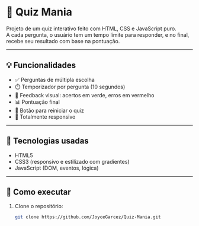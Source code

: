 # 🎯 Quiz Mania

Projeto de um quiz interativo feito com HTML, CSS e JavaScript puro.  
A cada pergunta, o usuário tem um tempo limite para responder, e no final, recebe seu resultado com base na pontuação.

---

## 💡 Funcionalidades

- ✅ Perguntas de múltipla escolha
- ⏱️ Temporizador por pergunta (10 segundos)
- 🎨 Feedback visual: acertos em verde, erros em vermelho
- 📊 Pontuação final
- 🔁 Botão para reiniciar o quiz
- 📱 Totalmente responsivo

---
## 🚀 Tecnologias usadas

- HTML5
- CSS3 (responsivo e estilizado com gradientes)
- JavaScript (DOM, eventos, lógica)

---

## 📁 Como executar

1. Clone o repositório:
   ```bash
   git clone https://github.com/JoyceGarcez/Quiz-Mania.git
